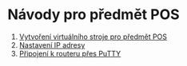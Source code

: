 # Návody pro předmět POS

1. [Vytvoření virtuálního stroje pro předmět POS](vm.md)
2. [Nastavení IP adresy](ip.md)
3. [Připojení k&nbsp;routeru přes PuTTY](putty-to-router.md)
